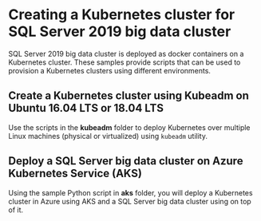 
# Creating a Kubernetes cluster for SQL Server 2019 big data cluster

SQL Server 2019 big data cluster is deployed as docker containers on a Kubernetes cluster. These samples provide scripts that can be used to provision a Kubernetes clusters using different environments.

## Create a Kubernetes cluster using Kubeadm on Ubuntu 16.04 LTS or 18.04 LTS 

Use the scripts in the **kubeadm** folder to deploy Kubernetes over multiple Linux machines (physical or virtualized) using `kubeadm` utility. 

## Deploy a SQL Server big data cluster on Azure Kubernetes Service (AKS) 

Using the sample Python script in **aks** folder, you will deploy a Kubernetes cluster in Azure using AKS and a SQL Server big data cluster using on top of it. 